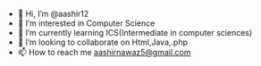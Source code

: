 - 👋 Hi, I’m @aashir12
- 👀 I’m interested in Computer Science
- 🌱 I’m currently learning ICS(Intermediate in computer sciences)
- 💞️ I’m looking to collaborate on Html,Java,.php
- 📫 How to reach me aashirnawaz5@gmail.com

<!---
aashir12/aashir12 is a ✨ special ✨ repository because its `README.md` (this file) appears on your GitHub profile.
You can click the Preview link to take a look at your changes.
--->
